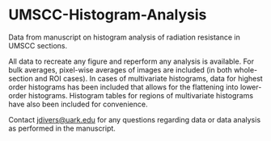 # UMSCC-Histogram-Analysis
Data from manuscript on histogram analysis of radiation resistance in UMSCC sections.

All data to recreate any figure and reperform any analysis is available. For bulk averages, pixel-wise averages of images are included (in both whole-section and ROI cases). In cases of multivariate histograms, data for highest order histograms has been included that allows for the flattening into lower-order histograms. Histogram tables for regions of multivariate histograms have also been included for convenience.

Contact jdivers@uark.edu for any questions regarding data or data analysis as performed in the manuscript.
